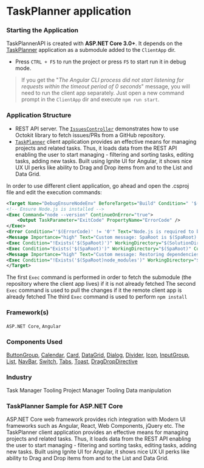 # TaskPlanner application

### Starting the Application

TaskPlannerAPI is created with **ASP.NET Core 3.0+**. It depends on the [TaskPlanner](https://github.com/IgniteUI/TaskPlanner) application as a submodule added to the `ClientApp` dir.

- Press `CTRL + F5` to run the project or press `F5` to start run it in debug mode.

 > If you get the "*The Angular CLI process did not start listening for requests within the timeout period of 0 seconds*" message, you will need to run the client app separately. Just open a new command prompt in the `ClientApp` dir and execute `npm run start`.

### Application Structure

- REST API server. The [`IssuesController`](https://github.com/IgniteUI/ASP.NET-Core-Samples/tree/master/TaskPlannerAPI/Controllers/IssuesController.cs) demonstrates how to use Octokit library to fetch issues/PRs from a GitHub repository.
- [`TaskPlanner`](https://github.com/IgniteUI/TaskPlanner) client application provides an effective means for managing projects and related tasks. Thus, it loads data from the REST API enabling the user to start managing - filtering and sorting tasks, editing tasks, adding new tasks. Built using Ignite UI for Angular, it shows nice UX UI perks like ability to Drag and Drop items from and to the List and Data Grid.

In order to use different client application, go ahead and open the .csproj file and edit the execution commands:
```xml
<Target Name="DebugEnsureNodeEnv" BeforeTargets="Build" Condition=" '$(Configuration)' == 'Debug'">
<!-- Ensure Node.js is installed -->
<Exec Command="node --version" ContinueOnError="true">
    <Output TaskParameter="ExitCode" PropertyName="ErrorCode" />
</Exec>
<Error Condition="'$(ErrorCode)' != '0'" Text="Node.js is required to build and run this project. To continue, please install Node.js from https://nodejs.org/, and then restart your command prompt or IDE." />
<Message Importance="high" Text="Custom message: SpaRoot is $(SpaRoot) and Root is $(SolutionDir)" />
<Exec Condition="!Exists('$(SpaRoot)')" WorkingDirectory="$(SolutionDir)" Command="git clone -j8 https://github.com/IgniteUI/TaskPlanner.git ClientApp "/>
<Exec Condition="Exists('$(SpaRoot)')" WorkingDirectory="$(SpaRoot)" Command="git pull origin master" />
<Message Importance="high" Text="Custom message: Restoring dependencies using 'npm'. This may take several minutes..." />
<Exec Condition="!Exists('$(SpaRoot)node_modules')" WorkingDirectory="$(SpaRoot)" Command="npm install" />
</Target>
```

The first `Exec` command is performed in order to fetch the submodule (the repository where the client app lives) if it is not already fetched
The second `Exec` command is used to pull the changes if it the remote client app is already fetched
The third `Exec` command is used to perform `npm install`

### Framework(s)

`ASP.NET Core`, `Angular`

 
### Components Used

[ButtonGroup](https://www.infragistics.com/products/ignite-ui-angular/angular/components/buttongroup.html), [Calendar](https://www.infragistics.com/products/ignite-ui-angular/angular/components/calendar.html), [Card](https://www.infragistics.com/products/ignite-ui-angular/angular/components/card.html), [DataGrid](https://www.infragistics.com/products/ignite-ui-angular/angular/components/grid/grid.html), [Dialog](https://www.infragistics.com/products/ignite-ui-angular/angular/components/dialog.html), [Divider](https://www.infragistics.com/products/ignite-ui-angular/angular/components/divider.html), [Icon](https://www.infragistics.com/products/ignite-ui-angular/angular/components/icon.html), [InputGroup](https://www.infragistics.com/products/ignite-ui-angular/angular/components/input_group.html), [List](https://www.infragistics.com/products/ignite-ui-angular/angular/components/list.html), [NavBar](https://www.infragistics.com/products/ignite-ui-angular/angular/components/navbar.html), [Switch](https://www.infragistics.com/products/ignite-ui-angular/angular/components/switch.html), [Tabs](https://www.infragistics.com/products/ignite-ui-angular/angular/components/tabs.html), [Toast](https://www.infragistics.com/products/ignite-ui-angular/angular/components/toast.html), [DragDropDirective](https://www.infragistics.com//angularsite/components/drag_drop.html)

 
### Industry

Task Manager Tooling
Project Manager Tooling
Data manipulation


### TaskPlanner Sample for ASP.NET Core  
ASP.NET Core web framework provides rich integration with Modern UI frameworks such as Angular, React, Web Components, jQuery etc. The TaskPlanner client application provides an effective means for managing projects and related tasks. Thus, it loads data from the REST API enabling the user to start managing - filtering and sorting tasks, editing tasks, adding new tasks. Built using Ignite UI for Angular, it shows nice UX UI perks like ability to Drag and Drop items from and to the List and Data Grid.
